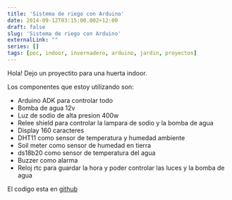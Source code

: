 ```yaml
---
title: 'Sistema de riego con Arduino'
date: 2014-09-12T03:15:00.002+12:00
draft: false
slug: 'Sistema de riego con Arduino'
externalLink: ""
series: []
tags: [poc, indoor, invernadero, arduino, jardin, proyectos]
---
```

Hola! Dejo un proyectito para una huerta indoor.  

Los componentes que estoy utilizando son:

- Arduino ADK para controlar todo
- Bomba de agua 12v
- Luz de sodio de alta presion 400w
- Relee shield para controlar la lampara de sodio y la bomba de agua
- Display 160 caracteres
- DHT11 como sensor de temperatura y humedad ambiente
- Soil meter como sensor de humedad en tierra
- ds18b20 como sensor de temperatura del agua
- Buzzer como alarma
- Reloj rtc para guardar la hora y poder controlar las luces y la bomba de agua

El codigo esta en [github](https://github.com/cristian04/jardinArduino)